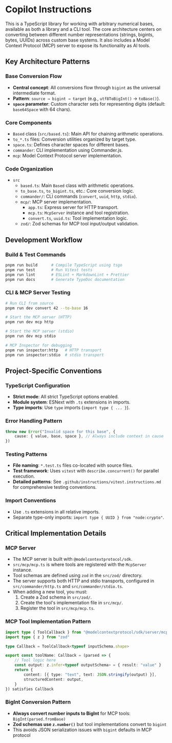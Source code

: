 # Copilot Instructions

This is a TypeScript library for working with arbitrary numerical bases, available as both a library and a CLI tool. The core architecture centers on converting between different number representations (strings, bigints, bytes, UUIDs) across custom base systems. It also includes a Model Context Protocol (MCP) server to expose its functionality as AI tools.

## Key Architecture Patterns

### Base Conversion Flow

- **Central concept**: All conversions flow through `bigint` as the universal intermediate format.
- **Pattern**: `source → bigint → target` (e.g., `utf8ToBigInt()` → `toBase()`).
- **`space` parameter**: Custom character sets for representing digits (default: `base64Space` with 64 chars).

### Core Components

- `Based` class (`src/based.ts`): Main API for chaining arithmetic operations.
- `to_*.ts` files: Conversion utilities organized by target type.
- `space.ts`: Defines character spaces for different bases.
- `commander`: CLI implementation using Commander.js.
- `mcp`: Model Context Protocol server implementation.

### Code Organization

- `src`
  - `based.ts`: Main `Based` class with arithmetic operations.
  - `to_base.ts`, `to_bigint.ts`, etc.: Core conversion logic.
  - `commander/`: CLI commands (`convert`, `uuid`, `http`, `stdio`).
  - `mcp/`: MCP server implementation.
    - `app.ts`: Express server for HTTP transport.
    - `mcp.ts`: `McpServer` instance and tool registration.
    - `convert.ts`, `uuid.ts`: Tool implementation logic.
  - `zod/`: Zod schemas for MCP tool input/output validation.

## Development Workflow

### Build & Test Commands

```sh
pnpm run build      # Compile TypeScript using tsgo
pnpm run test       # Run Vitest tests
pnpm run lint       # ESLint + MarkdownLint + Prettier
pnpm run docs       # Generate TypeDoc documentation
```

### CLI & MCP Server Testing

```sh
# Run CLI from source
pnpm run dev convert 42 --to-base 16

# Start the MCP server (HTTP)
pnpm run dev mcp http

# Start the MCP server (stdio)
pnpm run dev mcp stdio

# MCP Inspector for debugging
pnpm run inspector:http   # HTTP transport
pnpm run inspector:stdio  # stdio transport
```

## Project-Specific Conventions

### TypeScript Configuration

- **Strict mode**: All strict TypeScript options enabled.
- **Module system**: ESNext with `.ts` extensions in imports.
- **Type imports**: Use `type` imports (`import type { ... }`).

### Error Handling Pattern

```ts
throw new Error("Invalid space for this base", {
	cause: { value, base, space }, // Always include context in cause
})
```

### Testing Patterns

- **File naming**: `*.test.ts` files co-located with source files.
- **Test framework**: Uses `vitest` with `describe.concurrent()` for parallel execution.
- **Detailed patterns**: See `.github/instructions/vitest.instructions.md` for comprehensive testing conventions.

### Import Conventions

- Use `.ts` extensions in all relative imports.
- Separate type-only imports: `import type { UUID } from "node:crypto"`.

## Critical Implementation Details

### MCP Server

- The MCP server is built with `@modelcontextprotocol/sdk`.
- `src/mcp/mcp.ts` is where tools are registered with the `McpServer` instance.
- Tool schemas are defined using `zod` in the `src/zod/` directory.
- The server supports both HTTP and stdio transports, configured in `src/commander/http.ts` and `src/commander/stdio.ts`.
- When adding a new tool, you must:
  1. Create a Zod schema in `src/zod/`.
  2. Create the tool's implementation file in `src/mcp/`.
  3. Register the tool in `src/mcp/mcp.ts`.

### MCP Tool Implementation Pattern

```ts
import type { ToolCallback } from "@modelcontextprotocol/sdk/server/mcp.js"
import type { z } from "zod"

type Callback = ToolCallback<typeof inputSchema.shape>

export const toolName: Callback = (parsed => {
	// Tool logic here
	const output: z.infer<typeof outputSchema> = { result: "value" }
	return {
		content: [{ type: "text", text: JSON.stringify(output) }],
		structuredContent: output,
	}
}) satisfies Callback
```

### BigInt Conversion Pattern

- **Always convert number inputs to BigInt** for MCP tools: `BigInt(parsed.fromBase)`
- **Zod schemas use `z.number()`** but tool implementations convert to `bigint`
- This avoids JSON serialization issues with `bigint` defaults in MCP protocol
